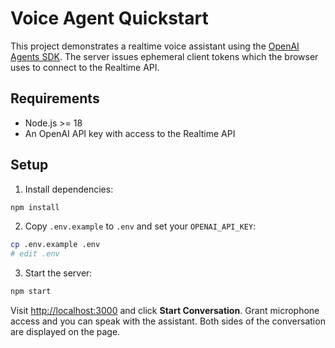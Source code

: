 # Voice Agent Quickstart

This project demonstrates a realtime voice assistant using the [OpenAI Agents SDK](https://github.com/openai/openai-agents-js).
The server issues ephemeral client tokens which the browser uses to connect to the Realtime API.

## Requirements

- Node.js >= 18
- An OpenAI API key with access to the Realtime API

## Setup

1. Install dependencies:

```bash
npm install
```

2. Copy `.env.example` to `.env` and set your `OPENAI_API_KEY`:

```bash
cp .env.example .env
# edit .env
```

3. Start the server:

```bash
npm start
```

Visit [http://localhost:3000](http://localhost:3000) and click **Start Conversation**.
Grant microphone access and you can speak with the assistant. Both sides of the
conversation are displayed on the page.
